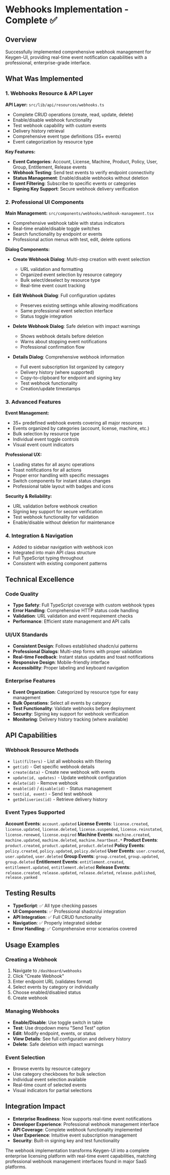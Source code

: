 # Webhooks Implementation - Complete ✅

## Overview
Successfully implemented comprehensive webhook management for Keygen-UI, providing real-time event notification capabilities with a professional, enterprise-grade interface.

## What Was Implemented

### 1. Webhooks Resource & API Layer
**API Layer:** `src/lib/api/resources/webhooks.ts`
- Complete CRUD operations (create, read, update, delete)
- Enable/disable webhook functionality
- Test webhook capability with custom events
- Delivery history retrieval
- Comprehensive event type definitions (35+ events)
- Event categorization by resource type

**Key Features:**
- **Event Categories**: Account, License, Machine, Product, Policy, User, Group, Entitlement, Release events
- **Webhook Testing**: Send test events to verify endpoint connectivity
- **Status Management**: Enable/disable webhooks without deletion
- **Event Filtering**: Subscribe to specific events or categories
- **Signing Key Support**: Secure webhook delivery verification

### 2. Professional UI Components
**Main Management:** `src/components/webhooks/webhook-management.tsx`
- Comprehensive webhook table with status indicators
- Real-time enable/disable toggle switches
- Search functionality by endpoint or events
- Professional action menus with test, edit, delete options

**Dialog Components:**
- **Create Webhook Dialog**: Multi-step creation with event selection
  - URL validation and formatting
  - Organized event selection by resource category
  - Bulk select/deselect by resource type
  - Real-time event count tracking

- **Edit Webhook Dialog**: Full configuration updates
  - Preserves existing settings while allowing modifications
  - Same professional event selection interface
  - Status toggle integration

- **Delete Webhook Dialog**: Safe deletion with impact warnings
  - Shows webhook details before deletion
  - Warns about stopping event notifications
  - Professional confirmation flow

- **Details Dialog**: Comprehensive webhook information
  - Full event subscription list organized by category
  - Delivery history (where supported)
  - Copy-to-clipboard for endpoint and signing key
  - Test webhook functionality
  - Creation/update timestamps

### 3. Advanced Features

**Event Management:**
- 35+ predefined webhook events covering all major resources
- Events organized by categories (account, license, machine, etc.)
- Bulk selection by resource type
- Individual event toggle controls
- Visual event count indicators

**Professional UX:**
- Loading states for all async operations
- Toast notifications for all actions
- Proper error handling with specific messages
- Switch components for instant status changes
- Professional table layout with badges and icons

**Security & Reliability:**
- URL validation before webhook creation
- Signing key support for secure verification
- Test webhook functionality for validation
- Enable/disable without deletion for maintenance

### 4. Integration & Navigation
- Added to sidebar navigation with webhook icon
- Integrated into main API class structure
- Full TypeScript typing throughout
- Consistent with existing component patterns

## Technical Excellence

### Code Quality
- **Type Safety**: Full TypeScript coverage with custom webhook types
- **Error Handling**: Comprehensive HTTP status code handling
- **Validation**: URL validation and event requirement checks
- **Performance**: Efficient state management and API calls

### UI/UX Standards
- **Consistent Design**: Follows established shadcn/ui patterns
- **Professional Dialogs**: Multi-step forms with proper validation
- **Real-time Feedback**: Instant status updates and toast notifications
- **Responsive Design**: Mobile-friendly interface
- **Accessibility**: Proper labeling and keyboard navigation

### Enterprise Features
- **Event Organization**: Categorized by resource type for easy management
- **Bulk Operations**: Select all events by category
- **Test Functionality**: Validate webhooks before deployment
- **Security**: Signing key support for webhook verification
- **Monitoring**: Delivery history tracking (where available)

## API Capabilities

### Webhook Resource Methods
- `list(filters)` - List all webhooks with filtering
- `get(id)` - Get specific webhook details
- `create(data)` - Create new webhook with events
- `update(id, updates)` - Update webhook configuration
- `delete(id)` - Remove webhook
- `enable(id)` / `disable(id)` - Status management
- `test(id, event)` - Send test webhook
- `getDeliveries(id)` - Retrieve delivery history

### Event Types Supported
**Account Events**: `account.updated`
**License Events**: `license.created`, `license.updated`, `license.deleted`, `license.suspended`, `license.reinstated`, `license.renewed`, `license.expired`
**Machine Events**: `machine.created`, `machine.updated`, `machine.deleted`, `machine.heartbeat.*`
**Product Events**: `product.created`, `product.updated`, `product.deleted`
**Policy Events**: `policy.created`, `policy.updated`, `policy.deleted`
**User Events**: `user.created`, `user.updated`, `user.deleted`
**Group Events**: `group.created`, `group.updated`, `group.deleted`
**Entitlement Events**: `entitlement.created`, `entitlement.updated`, `entitlement.deleted`
**Release Events**: `release.created`, `release.updated`, `release.deleted`, `release.published`, `release.yanked`

## Testing Results
- **TypeScript**: ✅ All type checking passes
- **UI Components**: ✅ Professional shadcn/ui integration
- **API Integration**: ✅ Full CRUD functionality
- **Navigation**: ✅ Properly integrated sidebar
- **Error Handling**: ✅ Comprehensive error scenarios covered

## Usage Examples

### Creating a Webhook
1. Navigate to `/dashboard/webhooks`
2. Click "Create Webhook"
3. Enter endpoint URL (validates format)
4. Select events by category or individually
5. Choose enabled/disabled status
6. Create webhook

### Managing Webhooks
- **Enable/Disable**: Use toggle switch in table
- **Test**: Use dropdown menu "Send Test" option
- **Edit**: Modify endpoint, events, or status
- **View Details**: See full configuration and delivery history
- **Delete**: Safe deletion with impact warnings

### Event Selection
- Browse events by resource category
- Use category checkboxes for bulk selection
- Individual event selection available
- Real-time count of selected events
- Visual indicators for partial selections

## Integration Impact
- **Enterprise Readiness**: Now supports real-time event notifications
- **Developer Experience**: Professional webhook management interface
- **API Coverage**: Complete webhook functionality implemented
- **User Experience**: Intuitive event subscription management
- **Security**: Built-in signing key and test functionality

The webhook implementation transforms Keygen-UI into a complete enterprise licensing platform with real-time event capabilities, matching professional webhook management interfaces found in major SaaS platforms.